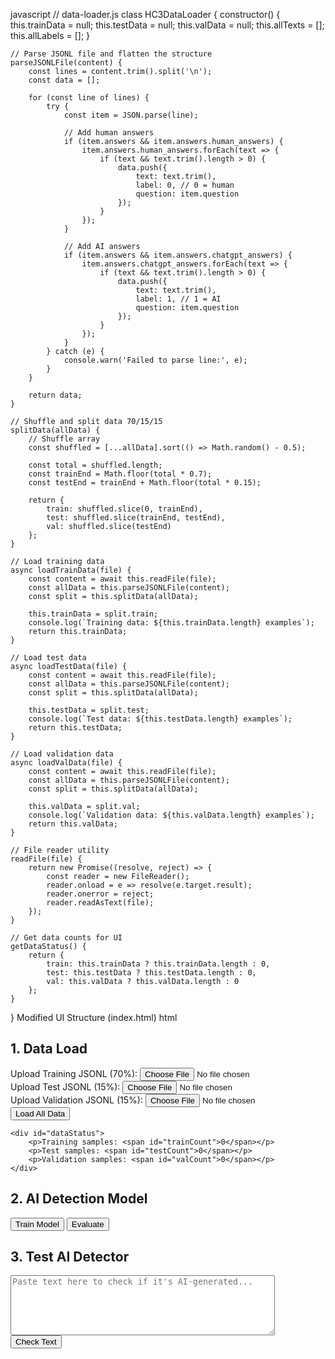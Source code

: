 javascript
// data-loader.js
class HC3DataLoader {
    constructor() {
        this.trainData = null;
        this.testData = null;
        this.valData = null;
        this.allTexts = [];
        this.allLabels = [];
    }

    // Parse JSONL file and flatten the structure
    parseJSONLFile(content) {
        const lines = content.trim().split('\n');
        const data = [];
        
        for (const line of lines) {
            try {
                const item = JSON.parse(line);
                
                // Add human answers
                if (item.answers && item.answers.human_answers) {
                    item.answers.human_answers.forEach(text => {
                        if (text && text.trim().length > 0) {
                            data.push({
                                text: text.trim(),
                                label: 0, // 0 = human
                                question: item.question
                            });
                        }
                    });
                }
                
                // Add AI answers
                if (item.answers && item.answers.chatgpt_answers) {
                    item.answers.chatgpt_answers.forEach(text => {
                        if (text && text.trim().length > 0) {
                            data.push({
                                text: text.trim(),
                                label: 1, // 1 = AI
                                question: item.question
                            });
                        }
                    });
                }
            } catch (e) {
                console.warn('Failed to parse line:', e);
            }
        }
        
        return data;
    }

    // Shuffle and split data 70/15/15
    splitData(allData) {
        // Shuffle array
        const shuffled = [...allData].sort(() => Math.random() - 0.5);
        
        const total = shuffled.length;
        const trainEnd = Math.floor(total * 0.7);
        const testEnd = trainEnd + Math.floor(total * 0.15);
        
        return {
            train: shuffled.slice(0, trainEnd),
            test: shuffled.slice(trainEnd, testEnd),
            val: shuffled.slice(testEnd)
        };
    }

    // Load training data
    async loadTrainData(file) {
        const content = await this.readFile(file);
        const allData = this.parseJSONLFile(content);
        const split = this.splitData(allData);
        
        this.trainData = split.train;
        console.log(`Training data: ${this.trainData.length} examples`);
        return this.trainData;
    }

    // Load test data
    async loadTestData(file) {
        const content = await this.readFile(file);
        const allData = this.parseJSONLFile(content);
        const split = this.splitData(allData);
        
        this.testData = split.test;
        console.log(`Test data: ${this.testData.length} examples`);
        return this.testData;
    }

    // Load validation data
    async loadValData(file) {
        const content = await this.readFile(file);
        const allData = this.parseJSONLFile(content);
        const split = this.splitData(allData);
        
        this.valData = split.val;
        console.log(`Validation data: ${this.valData.length} examples`);
        return this.valData;
    }

    // File reader utility
    readFile(file) {
        return new Promise((resolve, reject) => {
            const reader = new FileReader();
            reader.onload = e => resolve(e.target.result);
            reader.onerror = reject;
            reader.readAsText(file);
        });
    }

    // Get data counts for UI
    getDataStatus() {
        return {
            train: this.trainData ? this.trainData.length : 0,
            test: this.testData ? this.testData.length : 0,
            val: this.valData ? this.valData.length : 0
        };
    }
}
Modified UI Structure (index.html)
html
<!-- Similar to Titanic but with 3 file inputs -->
<div class="section">
    <h2>1. Data Load</h2>
    <div>
        <label>Upload Training JSONL (70%): </label>
        <input type="file" id="trainFile" accept=".jsonl">
    </div>
    <div>
        <label>Upload Test JSONL (15%): </label>
        <input type="file" id="testFile" accept=".jsonl">
    </div>
    <div>
        <label>Upload Validation JSONL (15%): </label>
        <input type="file" id="valFile" accept=".jsonl">
    </div>
    <button onclick="app.onLoadData()">Load All Data</button>
    
    <div id="dataStatus">
        <p>Training samples: <span id="trainCount">0</span></p>
        <p>Test samples: <span id="testCount">0</span></p>
        <p>Validation samples: <span id="valCount">0</span></p>
    </div>
</div>

<div class="section">
    <h2>2. AI Detection Model</h2>
    <button onclick="app.onTrain()">Train Model</button>
    <button onclick="app.onEvaluate()">Evaluate</button>
</div>

<div class="section">
    <h2>3. Test AI Detector</h2>
    <textarea id="testText" placeholder="Paste text here to check if it's AI-generated..." rows="6" cols="50"></textarea>
    <br>
    <button onclick="app.onPredict()">Check Text</button>
    <div id="predictionResult"></div>
</div>
